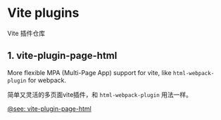 # Vite plugins

Vite 插件仓库



## 1. vite-plugin-page-html

More flexible MPA (Multi-Page App) support for vite, like `html-webpack-plugin` for webpack.

简单又灵活的多页面vite插件，和 `html-webpack-plugin` 用法一样。

[@see: vite-plugin-page-html](./packages/pages/README.md)